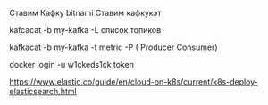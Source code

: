 Ставим Кафку bitnami
Ставим кафкукэт

kafcacat -b my-kafka -L список топиков

kafkacat -b my-kafka -t metric -P ( Producer Consumer)


docker login -u w1ckeds1ck 
token

https://www.elastic.co/guide/en/cloud-on-k8s/current/k8s-deploy-elasticsearch.html
